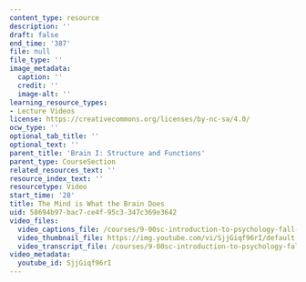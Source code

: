 ```yaml
---
content_type: resource
description: ''
draft: false
end_time: '387'
file: null
file_type: ''
image_metadata:
  caption: ''
  credit: ''
  image-alt: ''
learning_resource_types:
- Lecture Videos
license: https://creativecommons.org/licenses/by-nc-sa/4.0/
ocw_type: ''
optional_tab_title: ''
optional_text: ''
parent_title: 'Brain I: Structure and Functions'
parent_type: CourseSection
related_resources_text: ''
resource_index_text: ''
resourcetype: Video
start_time: '28'
title: The Mind is What the Brain Does
uid: 58694b97-bac7-ce4f-95c3-347c369e3642
video_files:
  video_captions_file: /courses/9-00sc-introduction-to-psychology-fall-2011/5292b83299315530bd61afc52c478486_SjjGiqf96rI.vtt
  video_thumbnail_file: https://img.youtube.com/vi/SjjGiqf96rI/default.jpg
  video_transcript_file: /courses/9-00sc-introduction-to-psychology-fall-2011/201f427bc1f915da341931faf858c77a_SjjGiqf96rI.pdf
video_metadata:
  youtube_id: SjjGiqf96rI
---
```

